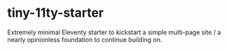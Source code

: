 # tiny-11ty-starter
Extremely minimal Eleventy starter to kickstart a simple multi-page site / a nearly opinionless foundation to continue building on.
